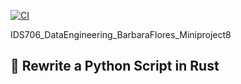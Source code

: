 [![CI](https://github.com/nogibjj/IDS706_DataEngineering_BarbaraFlores_Miniproject7/actions/workflows/cicd.yml/badge.svg)](https://github.com/nogibjj/IDS706_DataEngineering_BarbaraFlores_Miniproject8/actions/workflows/cicd.yml)

IDS706_DataEngineering_BarbaraFlores_Miniproject8
## 📂 Rewrite a Python Script in Rust

